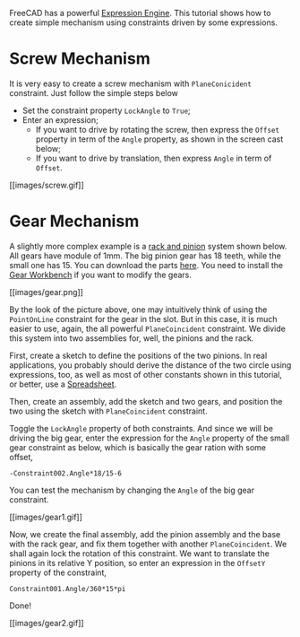 FreeCAD has a powerful [Expression Engine](https://www.freecadweb.org/wiki/Expressions).
This tutorial shows how to create simple mechanism using constraints driven by
some expressions.

# Screw Mechanism

It is very easy to create a screw mechanism with `PlaneConicident` constraint.
Just follow the simple steps below

* Set the constraint property `LockAngle` to `True`;
* Enter an expression;
  * If you want to drive by rotating the screw, then express the `Offset`
    property in term of the `Angle` property, as shown in the screen cast
    below;
  * If you want to drive by translation, then express `Angle` in term of
    `Offset`.

[[images/screw.gif]]

# Gear Mechanism

A slightly more complex example is a [rack and pinion](https://en.wikipedia.org/wiki/Rack_and_pinion)
system shown below. All gears have module of 1mm. The big pinion gear has 18
teeth, while the small one has 15. You can download the parts 
[here](https://github.com/realthunder/files/raw/master/misc/gears.fcstd).
You need to install the [Gear Workbench](https://github.com/looooo/FCGear) if
you want to modify the gears.

[[images/gear.png]]


By the look of the picture above, one may intuitively think of using the
`PointOnLine` constraint for the gear in the slot. But in this case, it is much
easier to use, again, the all powerful `PlaneCoincident` constraint. We divide
this system into two assemblies for, well, the pinions and the rack. 

First, create a sketch to define the positions of the two pinions. In real
applications, you probably should derive the distance of the two circle using
expressions, too, as well as most of other constants shown in this tutorial, or
better, use a [Spreadsheet](https://www.freecadweb.org/wiki/Spreadsheet_Workbench).

Then, create an assembly, add the sketch and two gears, and position the two
using the sketch with `PlaneCoincident` constraint.

Toggle the `LockAngle` property of both constraints. And since we will be
driving the big gear, enter the expression for the `Angle` property of the
small gear constraint as below, which is basically the gear ration with some
offset,

```
-Constraint002.Angle*18/15-6
```

You can test the mechanism by changing the `Angle` of the big gear constraint.

[[images/gear1.gif]]

Now, we create the final assembly, add the pinion assembly and the base with
the rack gear, and fix them together with another `PlaneCoincident`. We shall
again lock the rotation of this constraint. We want to translate the pinions
in its relative Y position, so enter an expression in the `OffsetY` property of
the constraint,

```
Constraint001.Angle/360*15*pi
```

Done!

[[images/gear2.gif]]

